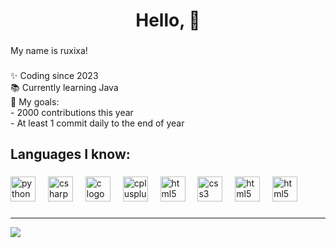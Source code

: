 <h1 align="center">Hello, 👋 </h1>

###

<p align="left">My name is ruxixa!

###

<p align="left">
  ✨ Coding since 2023<br>
  📚 Currently learning Java<br>
  🎯 My goals: <br>
  - 2000 contributions this year<br>
  - At least 1 commit daily to the end of year

###

<h2 align="left">Languages I know: </h2>

###

<div align="left">
  <img src="https://cdn.jsdelivr.net/gh/devicons/devicon/icons/python/python-original.svg" height="40" alt="python logo"  />
  <img width="12" />
  <img src="https://cdn.jsdelivr.net/gh/devicons/devicon/icons/csharp/csharp-original.svg" height="40" alt="csharp logo"  />
  <img width="12" />
  <img src="https://cdn.jsdelivr.net/gh/devicons/devicon/icons/c/c-original.svg" height="40" alt="c logo"  />
  <img width="12" />
  <img src="https://cdn.jsdelivr.net/gh/devicons/devicon/icons/cplusplus/cplusplus-original.svg" height="40" alt="cplusplus logo"  />
  <img width="12" />
  <img src="https://cdn.jsdelivr.net/gh/devicons/devicon/icons/html5/html5-original.svg" height="40" alt="html5 logo"  />
  <img width="12" />
  <img src="https://cdn.jsdelivr.net/gh/devicons/devicon/icons/css3/css3-original.svg" height="40" alt="css3 logo"  />
  <img width="12" />
  <img src="https://cdn.jsdelivr.net/gh/devicons/devicon/icons/javascript/javascript-original.svg" height="40" alt="html5 logo"  />
  <img width="12" />
  <img src="https://cdn.jsdelivr.net/gh/devicons/devicon/icons/java/java-original.svg" height="40" alt="html5 logo"  />
  <img width="12" />
</div>

###


---
[![](https://visitcount.itsvg.in/api?id=ruxixa&icon=0&color=5)](https://visitcount.itsvg.in)

